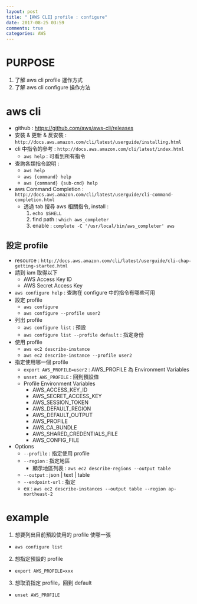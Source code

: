 ```yaml
---
layout: post
title: "【AWS CLI】profile : configure"
date: 2017-08-25 03:59
comments: true
categories: AWS
---
```

# PURPOSE
1. 了解 aws cli profile 運作方式
2. 了解 aws cli configure 操作方法

# aws cli

- github : https://github.com/aws/aws-cli/releases
- 安裝 & 更新 & 反安裝 : `http://docs.aws.amazon.com/cli/latest/userguide/installing.html`
- cli 中指令的參考 : `http://docs.aws.amazon.com/cli/latest/index.html`
	- `aws help` : 可看到所有指令
- 查詢各類指令說明 : 
	- `aws help`
	- `aws {command} help`
	- `aws {command} {sub-cmd} help`
- aws Command Completion : `http://docs.aws.amazon.com/cli/latest/userguide/cli-command-completion.html`
	- 透過 tab 搜尋 aws 相關指令, install :
		1. `echo $SHELL`
		2. find path : `which aws_completer`
		3. enable : `complete -C '/usr/local/bin/aws_completer' aws`

## 設定 profile
- resource : `http://docs.aws.amazon.com/cli/latest/userguide/cli-chap-getting-started.html`
- 請到 iam 取得以下 
	- AWS Access Key ID
	- AWS Secret Access Key 
- `aws configure help` : 查詢在 configure 中的指令有哪些可用
- 設定 profile
	- `aws configure`
	- `aws configure --profile user2`
- 列出 profile
	- `aws configure list` : 預設
	- `aws configure list --profile default` : 指定身份
- 使用 profile
	- `aws ec2 describe-instance`
	- `aws ec2 describe-instance --profile user2`
- 指定使用哪一個 profile
	- `export AWS_PROFILE=user2` : AWS_PROFILE 為 Environment Variables
	- `unset AWS_PROFILE` : 回到預設值 
	- Profile Environment Variables
		- AWS_ACCESS_KEY_ID
		- AWS_SECRET_ACCESS_KEY
		- AWS_SESSION_TOKEN
		- AWS_DEFAULT_REGION
		- AWS_DEFAULT_OUTPUT
		- AWS_PROFILE
		- AWS_CA_BUNDLE
		- AWS_SHARED_CREDENTIALS_FILE
		- AWS_CONFIG_FILE
- Options
	- `--profile`		: 指定使用 profile
	- `--region` 		: 指定地區
		- 顯示地區列表 : `aws ec2 describe-regions --output table`
	- `--output` 		: json | text | table
	- `--endpoint-url` : 指定 
	- ex : `aws ec2 describe-instances --output table --region ap-northeast-2`

# example

1. 想要列出目前預設使用的 profile 使哪一張
  - `aws configure list`
2. 想指定預設的 profile
  - `export AWS_PROFILE=xxx`
3. 想取消指定 profile，回到 default 
  - `unset AWS_PROFILE`